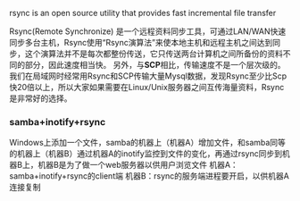 rsync is an open source utility that provides fast incremental file transfer

Rsync(Remote Synchronize) 是一个远程资料同步工具，可通过LAN/WAN快速同步多台主机，Rsync使用“Rsync演算法”来使本地主机和远程主机之间达到同步，这个演算法并不是每次都整份传送，它只传送两台计算机之间所备份的资料不同的部分，因此速度相当快。
另外，与**SCP**相比，传输速度不是一个层次级的。我们在局域网时经常用Rsync和SCP传输大量Mysql数据，发现Rsync至少比Scp快20倍以上，所以大家如果需要在Linux/Unix服务器之间互传海量资料，Rsync是非常好的选择。


### samba+inotify+rsync
Windows上添加一个文件，samba的机器上（机器A）增加文件，和samba同等的机器上（机器B）通过机器A的inotify监控到文件的变化，再通过rsync同步到机器B上，机器B是为了做一个web服务器以供用户浏览文件
机器A：samba+inotify+rsync的client端
机器B：rsync的服务端进程要开启，以供机器A连接复制